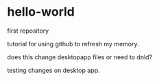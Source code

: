# hello-world
first repository

tutorial for using github to refresh my memory.

does this change desktopapp files or need to dnld?

testing changes on desktop app.